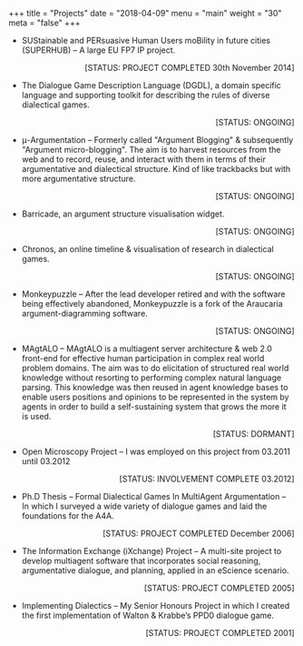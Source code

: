 +++
title = "Projects"
date = "2018-04-09"
menu = "main"
weight = "30"
meta = "false"
+++

* SUStainable and PERsuasive Human Users moBility in future cities (SUPERHUB) – A large EU FP7 IP project.
<div style="text-align: right">[STATUS: PROJECT COMPLETED 30th November 2014]</div>


* The Dialogue Game Description Language (DGDL), a domain specific language and supporting toolkit for describing the rules of diverse dialectical games. 
<div style="text-align: right">[STATUS: ONGOING]</div>



* μ-Argumentation – Formerly called "Argument Blogging" & subsequently "Argument micro-blogging". The aim is to harvest resources from the web and to record, reuse, and interact with them in terms of their argumentative and dialectical structure. Kind of like trackbacks but with more argumentative structure. 
<div style="text-align: right">[STATUS: ONGOING]</div>



* Barricade, an argument structure visualisation widget.
<div style="text-align: right">[STATUS: ONGOING]</div>



* Chronos, an online timeline & visualisation of research in dialectical games.
<div style="text-align: right">[STATUS: ONGOING]</div>



* Monkeypuzzle – After the lead developer retired and with the software being effectively abandoned, Monkeypuzzle is a fork of the Araucaria argument-diagramming software. 
<div style="text-align: right">[STATUS: ONGOING]</div>



* MAgtALO – MAgtALO is a multiagent server architecture & web 2.0 front-end for effective human participation in complex real world problem domains. The aim was to do elicitation of structured real world knowledge without resorting to performing complex natural language parsing. This knowledge was then reused in agent knowledge bases to enable users positions and opinions to be represented in the system by agents in order to build a self-sustaining system that grows the more it is used. 
<div style="text-align: right">[STATUS: DORMANT]</div>



* Open Microscopy Project – I was employed on this project from 03.2011 until 03.2012 
<div style="text-align: right">[STATUS: INVOLVEMENT COMPLETE 03.2012]</div>



* Ph.D Thesis – Formal Dialectical Games In MultiAgent Argumentation – In which I surveyed a wide variety of dialogue games and laid the foundations for the A4A. 
<div style="text-align: right">[STATUS: PROJECT COMPLETED December 2006]</div>



* The Information Exchange (iXchange) Project – A multi-site project to develop multiagent software that incorporates social reasoning, argumentative dialogue, and planning, applied in an eScience scenario.  
<div style="text-align: right">[STATUS: PROJECT COMPLETED 2005]</div>



* Implementing Dialectics – My Senior Honours Project in which I created the first implementation of Walton & Krabbe’s PPD0 dialogue game. 
<div style="text-align: right">[STATUS: PROJECT COMPLETED 2001]</div>

